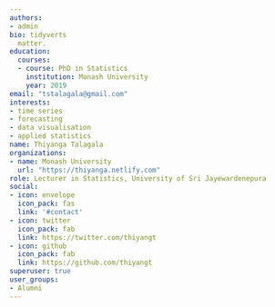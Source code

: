 ```yaml
---
authors:
- admin
bio: tidyverts
  matter.
education:
  courses:
  - course: PhD in Statistics
    institution: Monash University
    year: 2019
email: "tstalagala@gmail.com"
interests:
- time series
- forecasting
- data visualisation
- applied statistics
name: Thiyanga Talagala
organizations:
- name: Monash University
  url: "https://thiyanga.netlify.com"
role: Lecturer in Statistics, University of Sri Jayewardenepura
social:
- icon: envelope
  icon_pack: fas
  link: '#contact'
- icon: twitter
  icon_pack: fab
  link: https://twitter.com/thiyangt
- icon: github
  icon_pack: fab
  link: https://github.com/thiyangt
superuser: true
user_groups:
- Alumni
---
```



